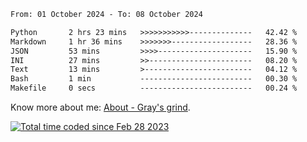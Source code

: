 <!--START_SECTION:waka-->

```txt
From: 01 October 2024 - To: 08 October 2024

Python       2 hrs 23 mins   >>>>>>>>>>>--------------   42.42 %
Markdown     1 hr 36 mins    >>>>>>>------------------   28.36 %
JSON         53 mins         >>>>---------------------   15.90 %
INI          27 mins         >>-----------------------   08.20 %
Text         13 mins         >------------------------   04.12 %
Bash         1 min           -------------------------   00.30 %
Makefile     0 secs          -------------------------   00.24 %
```

<!--END_SECTION:waka-->

<!-- [![grayxu's github stats](https://github-readme-stats.vercel.app/api?username=grayxu&count_private=true&show_icons=true)](https://github.com/grayxu) -->

Know more about me: [About - Gray's grind](https://www.grayxu.cn/).
<p align="left">
  <a href="https://wakatime.com/@c69eb31e-43a1-463f-8968-c3449e386f57"><img src="https://wakatime.com/badge/user/c69eb31e-43a1-463f-8968-c3449e386f57.svg" title="Total time coded since Feb 28 2023" /></a>
</p>

